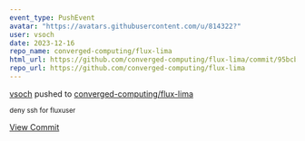 ```yaml
---
event_type: PushEvent
avatar: "https://avatars.githubusercontent.com/u/814322?"
user: vsoch
date: 2023-12-16
repo_name: converged-computing/flux-lima
html_url: https://github.com/converged-computing/flux-lima/commit/95bcbf46d1d4aa02edb39c5ec05a215efe76af89
repo_url: https://github.com/converged-computing/flux-lima
---
```


<a href='https://github.com/vsoch' target='_blank'>vsoch</a> pushed to <a href='https://github.com/converged-computing/flux-lima' target='_blank'>converged-computing/flux-lima</a>

<small>deny ssh for fluxuser</small>

<a href='https://github.com/converged-computing/flux-lima/commit/95bcbf46d1d4aa02edb39c5ec05a215efe76af89' target='_blank'>View Commit</a>